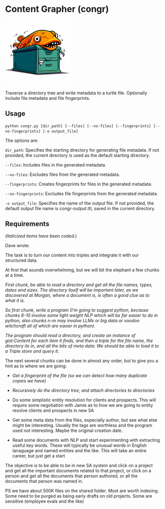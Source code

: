 Content Grapher (congr)
=====

![conger on a file cabinet](./media/conger-on-a-file-cabinet-210x210.png)

Traverse a directory tree and write metadata to a turtle file. Optionally include file metadata and file fingerprints.

Usage
-----

`python congr.py [dir_path] [--files] [--no-files] [--fingerprints] [--no-fingerprints] [-o output_file]`

The options are:

`dir_path`: Specifies the starting directory for generating file metadata. If not provided, the current directory is used as the default starting directory.

`--files`: Includes files in the generated metadata.

`--no-files`: Excludes files from the generated metadata.

`--fingerprints`: Creates fingerprints for files in the generated metadata.

`--no-fingerprints`: Excludes file fingerprints from the generated metadata.

`-o output_file`: Specifies the name of the output file. If not provided, the default output file name is congr-output.ttl, saved in the current directory.

Requirements
-----

(*Italicized items have been coded.*)

Dave wrote:

The task is to turn our content into triples and integrate it with our structured data.  

At first that sounds overwhelming, but we will bit the elephant a few chunks at a time. 

*First chunk, be able to read a directory and get all the file names, types, dates and sizes. The directory itself will be important later, as we discovered at Morgan, where a document is, is often a good clue as to what it is.*

*So first chunk, write a program (I’m going to suggest python, because chunks 6-10 involve some light weight NLP which will be far easier to do in python, also chunks n-m may involve LLMs or big data or voodoo witchcraft all of which are easier in python).*

*The program should read a directory, and create an instance of gist:Content for each item it finds, and then a triple for the file name, the directory its in, and all the bits of meta data.  We should be able to load it to a Triple store and query it.*

The next several chunks can be done in almost any order, but to give you a hint as to where we are going:

- *Get a fingerprint of the file (so we can detect how many duplicate copies we have)*
- *Recursively do the directory tree, and attach directories to directories*

- Do some simplistic entity resolution for clients and prospects.  This will require some negotiation with Jamie as to how we are going to entity resolve clients and prospects in new SA
- Get some meta data from the files, especially author, but see what else might be interesting.  Usually the tags are worthless and the program used not interesting.  Maybe the original creation date.
- Read some documents with NLP and start experimenting with extracting useful key words.  These will typically be unusual words in English lanaguage and named entities and the like.  This will take an entire career, but just get a start

The objective is to be able to be in new SA system and click on a project and get all the important documents related to that project, or click on a person and get all the documents that person authored, or all the documents that person was named in.  

PS we have about 500K files on the shared folder.  Most are worth indexing.  Some need to be purged as being early drafts on old projects.  Some are sensitive (employee evals and the like)

